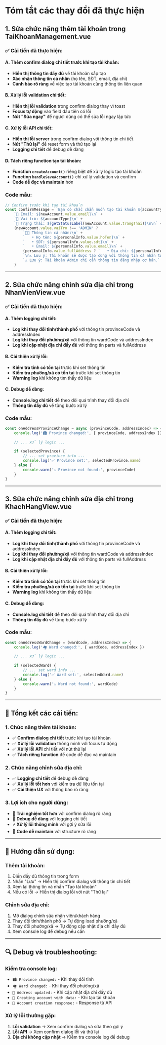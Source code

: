 # Tóm tắt các thay đổi đã thực hiện

## 1. Sửa chức năng thêm tài khoản trong TaiKhoanManagement.vue

### ✅ **Cải tiến đã thực hiện:**

#### **A. Thêm confirm dialog chi tiết trước khi tạo tài khoản:**
- **Hiển thị thông tin đầy đủ** về tài khoản sắp tạo
- **Xác nhận thông tin cá nhân** (họ tên, SĐT, email, địa chỉ)
- **Cảnh báo rõ ràng** về việc tạo tài khoản cùng thông tin liên quan

#### **B. Xử lý lỗi validation chi tiết:**
- **Hiển thị lỗi validation** trong confirm dialog thay vì toast
- **Focus tự động** vào field đầu tiên có lỗi
- **Nút "Sửa ngay"** để người dùng có thể sửa lỗi ngay lập tức

#### **C. Xử lý lỗi API chi tiết:**
- **Hiển thị lỗi server** trong confirm dialog với thông tin chi tiết
- **Nút "Thử lại"** để reset form và thử tạo lại
- **Logging chi tiết** để debug dễ dàng

#### **D. Tách riêng function tạo tài khoản:**
- **Function `createAccount()`** riêng biệt để xử lý logic tạo tài khoản
- **Function `handleSaveAccount()`** chỉ xử lý validation và confirm
- **Code dễ đọc và maintain** hơn

### **Code mẫu:**
```javascript
// Confirm trước khi tạo tài khoản
const confirmMessage = `Bạn có chắc chắn muốn tạo tài khoản ${accountType.toLowerCase()}?\n\n` +
    `📧 Email: ${newAccount.value.email}\n` +
    `👤 Vai trò: ${accountType}\n` +
    `📱 Trạng thái: ${getStatusLabel(newAccount.value.trangThai)}\n\n` +
    (newAccount.value.vaiTro !== 'ADMIN' ? 
        `👨‍💼 Thông tin cá nhân:\n` +
        `   • Họ tên: ${personalInfo.value.hoTen}\n` +
        `   • SĐT: ${personalInfo.value.sdt}\n` +
        `   • Email: ${personalInfo.value.email}\n` +
        (personalInfo.value.fullAddress ? `   • Địa chỉ: ${personalInfo.value.fullAddress}\n` : '') +
        `\n⚠️ Lưu ý: Tài khoản sẽ được tạo cùng với thông tin cá nhân tương ứng.` :
        `⚠️ Lưu ý: Tài khoản Admin chỉ cần thông tin đăng nhập cơ bản.`
    )
```

---

## 2. Sửa chức năng chỉnh sửa địa chỉ trong NhanVienView.vue

### ✅ **Cải tiến đã thực hiện:**

#### **A. Thêm logging chi tiết:**
- **Log khi thay đổi tỉnh/thành phố** với thông tin provinceCode và addressIndex
- **Log khi thay đổi phường/xã** với thông tin wardCode và addressIndex
- **Log khi cập nhật địa chỉ đầy đủ** với thông tin parts và fullAddress

#### **B. Cải thiện xử lý lỗi:**
- **Kiểm tra tỉnh có tồn tại** trước khi set thông tin
- **Kiểm tra phường/xã có tồn tại** trước khi set thông tin
- **Warning log** khi không tìm thấy dữ liệu

#### **C. Debug dễ dàng:**
- **Console.log chi tiết** để theo dõi quá trình thay đổi địa chỉ
- **Thông tin đầy đủ** về từng bước xử lý

### **Code mẫu:**
```javascript
const onAddressProvinceChange = async (provinceCode, addressIndex) => {
    console.log('🏙️ Province changed:', { provinceCode, addressIndex })
    
    // ... xử lý logic ...
    
    if (selectedProvince) {
        // ... set province info ...
        console.log('✅ Province set:', selectedProvince.name)
    } else {
        console.warn('⚠️ Province not found:', provinceCode)
    }
}
```

---

## 3. Sửa chức năng chỉnh sửa địa chỉ trong KhachHangView.vue

### ✅ **Cải tiến đã thực hiện:**

#### **A. Thêm logging chi tiết:**
- **Log khi thay đổi tỉnh/thành phố** với thông tin provinceCode và addressIndex
- **Log khi thay đổi phường/xã** với thông tin wardCode và addressIndex
- **Log khi cập nhật địa chỉ đầy đủ** với thông tin parts và fullAddress

#### **B. Cải thiện xử lý lỗi:**
- **Kiểm tra tỉnh có tồn tại** trước khi set thông tin
- **Kiểm tra phường/xã có tồn tại** trước khi set thông tin
- **Warning log** khi không tìm thấy dữ liệu

#### **C. Debug dễ dàng:**
- **Console.log chi tiết** để theo dõi quá trình thay đổi địa chỉ
- **Thông tin đầy đủ** về từng bước xử lý

### **Code mẫu:**
```javascript
const onAddressWardChange = (wardCode, addressIndex) => {
    console.log('🏘️ Ward changed:', { wardCode, addressIndex })
    
    // ... xử lý logic ...
    
    if (selectedWard) {
        // ... set ward info ...
        console.log('✅ Ward set:', selectedWard.name)
    } else {
        console.warn('⚠️ Ward not found:', wardCode)
    }
}
```

---

## 🎯 **Tổng kết các cải tiến:**

### **1. Chức năng thêm tài khoản:**
- ✅ **Confirm dialog chi tiết** trước khi tạo tài khoản
- ✅ **Xử lý lỗi validation** thông minh với focus tự động
- ✅ **Xử lý lỗi API** chi tiết với nút thử lại
- ✅ **Tách riêng function** để code dễ đọc và maintain

### **2. Chức năng chỉnh sửa địa chỉ:**
- ✅ **Logging chi tiết** để debug dễ dàng
- ✅ **Xử lý lỗi tốt hơn** với kiểm tra dữ liệu tồn tại
- ✅ **Cải thiện UX** với thông báo rõ ràng

### **3. Lợi ích cho người dùng:**
- 🚀 **Trải nghiệm tốt hơn** với confirm dialog rõ ràng
- 🐛 **Debug dễ dàng** với logging chi tiết
- ⚡ **Xử lý lỗi thông minh** với gợi ý sửa lỗi
- 🔧 **Code dễ maintain** với structure rõ ràng

---

## 📝 **Hướng dẫn sử dụng:**

### **Thêm tài khoản:**
1. Điền đầy đủ thông tin trong form
2. Nhấn "Lưu" → Hiển thị confirm dialog với thông tin chi tiết
3. Xem lại thông tin và nhấn "Tạo tài khoản"
4. Nếu có lỗi → Hiển thị dialog lỗi với nút "Thử lại"

### **Chỉnh sửa địa chỉ:**
1. Mở dialog chỉnh sửa nhân viên/khách hàng
2. Thay đổi tỉnh/thành phố → Tự động load phường/xã
3. Thay đổi phường/xã → Tự động cập nhật địa chỉ đầy đủ
4. Xem console log để debug nếu cần

---

## 🔍 **Debug và troubleshooting:**

### **Kiểm tra console log:**
- `🏙️ Province changed:` - Khi thay đổi tỉnh
- `🏘️ Ward changed:` - Khi thay đổi phường/xã  
- `📍 Address updated:` - Khi cập nhật địa chỉ đầy đủ
- `🚀 Creating account with data:` - Khi tạo tài khoản
- `📡 Account creation response:` - Response từ API

### **Xử lý lỗi thường gặp:**
1. **Lỗi validation** → Xem confirm dialog và sửa theo gợi ý
2. **Lỗi API** → Xem confirm dialog lỗi và thử lại
3. **Địa chỉ không cập nhật** → Kiểm tra console log để debug


